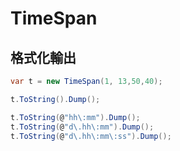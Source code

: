 # TimeSpan

## 格式化輸出

```csharp
var t = new TimeSpan(1, 13,50,40);

t.ToString().Dump();

t.ToString(@"hh\:mm").Dump();
t.ToString(@"d\.hh\:mm").Dump();
t.ToString(@"d\.hh\:mm\:ss").Dump();
```